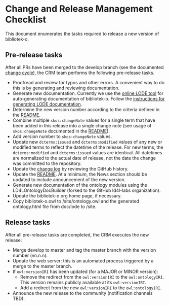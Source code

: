 # Change and Release Management Checklist

This document enumerates the tasks required to release a new version of bibliotek-o.

## Pre-release tasks

After all PRs have been merged to the develop branch (see the documented [change cycle](crm.md)), the CRM team performs the following pre-release tasks.

* Proofread and review for typos and other errors. A convenient way to do this is by generating and reviewing documentation.
* Generate new documentation. Currently we use the [online LODE tool](http://www.essepuntato.it/lode) for auto-generating documentation of bibliotek-o. Follow the [instructions for generating LODE documentation](/doc/lode/readme.md).
* Determine the new version number according to the criteria defined in the [README](/README.md).
* Combine multiple `skos:changeNote` values for a single term that have been added in this release into a single change note (see usage of `skos:changeNote` documented in the [README](/README.md)).
* Add version number to `skos:changeNote` values.
* Update new `dcterms:issued` and `dcterms:modified` values of any new or modified terms to reflect the datetime of the release. For new terms, the `dcterms:modified` and `dcterms:issued` values are identical. All datetimes are normalized to the actual date of release, not the date the change was committed to the repository.
* Update the [change log](/CHANGELOG.md) by reviewing the GitHub history.
* Update the [README](/README.md). At a minimum, the News section should be updated to include announcement of the new version.
* Generate new documentation of the ontology modules using the LD4LOntologyDocBuilder (forked to the GitHub ld4l-labs organization).
* Update the bibliotek-o.org home page, if necessary.
* Copy bibliotek-o.owl to /site/ontology.owl and the generated ontology.html file from doc/lode to /site.
## Release tasks

After all pre-release tasks are completed, the CRM executes the new release:

* Merge develop to master and tag the master branch with the version number (vn.n.n).
* Update the web server: this is an automated process triggered by a merge to the master branch. 
* If `owl:versionIRI` has been updated (for a MAJOR or MINOR version):
  * Remove the redirect from the `owl:versionIRI` to the `owl:ontologyIRI`. This version remains publicly available at its `owl:versionIRI`.
  * Add a redirect from the new `owl:versionIRI` to the `owl:ontologyIRI`. 
* Announce the new release to the community (notification channels TBD).
